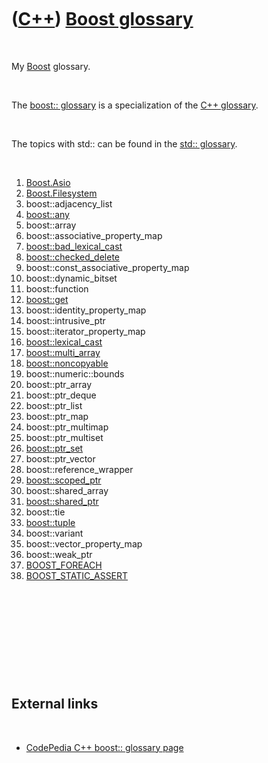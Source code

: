 



 

 

 

 

 

([C++](Cpp.htm)) [Boost glossary](CppBoostGlossary.htm)
=======================================================

 

My [Boost](CppBoost.htm) glossary.

 

The [boost:: glossary](CppBoostGlossary.htm) is a specialization of the
[C++ glossary](CppGlossary.htm).

 

The topics with std:: can be found in the [std::
glossary](CppStdGlossary.htm).

 

1.  [Boost.Asio](CppAsio.htm)
2.  [Boost.Filesystem](CppFilesystem.htm)
3.  boost::adjacency\_list
4.  [boost::any](CppAny.htm)
5.  boost::array
6.  boost::associative\_property\_map
7.  [boost::bad\_lexical\_cast](CppBad_lexical_cast.htm)
8.  [boost::checked\_delete](CppChecked_delete.htm)
9.  boost::const\_associative\_property\_map
10. boost::dynamic\_bitset
11. boost::function
12. [boost::get](CppGet.htm)
13. boost::identity\_property\_map
14. boost::intrusive\_ptr
15. boost::iterator\_property\_map
16. [boost::lexical\_cast](CppLexical_cast.htm)
17. [boost::multi\_array](CppMulti_array.htm)
18. [boost::noncopyable](CppNoncopyable.htm)
19. boost::numeric::bounds
20. boost::ptr\_array
21. boost::ptr\_deque
22. boost::ptr\_list
23. boost::ptr\_map
24. boost::ptr\_multimap
25. boost::ptr\_multiset
26. [boost::ptr\_set](CppPtr_set.htm)
27. boost::ptr\_vector
28. boost::reference\_wrapper
29. [boost::scoped\_ptr](CppScoped_ptr.htm)
30. boost::shared\_array
31. [boost::shared\_ptr](CppShared_ptr.htm)
32. boost::tie
33. [boost::tuple](CppTuple.htm)
34. boost::variant
35. boost::vector\_property\_map
36. boost::weak\_ptr
37. [BOOST\_FOREACH](CppBOOST_FOREACH.htm)
38. [BOOST\_STATIC\_ASSERT](CppBOOST_STATIC_ASSERT.htm)

 

 

 

 

 

External links
--------------

 

-   [CodePedia C++ boost:: glossary
    page](http://www.codepedia.com/1/CppBoostGlossary)

 

 

 

 

 





 



